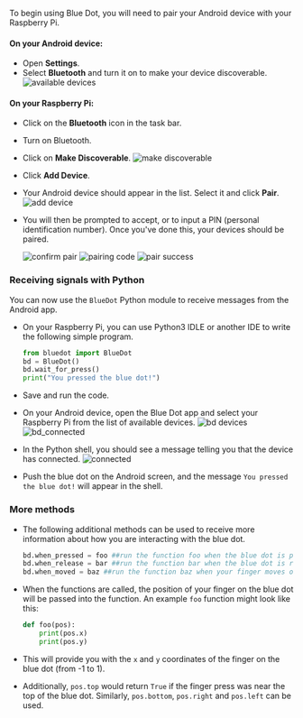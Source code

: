 To begin using Blue Dot, you will need to pair your Android device with your Raspberry Pi.

#### On your Android device:
- Open **Settings**.
- Select **Bluetooth** and turn it on to make your device discoverable.
  ![available devices](images/available_devices.png)

#### On your Raspberry Pi:
- Click on the **Bluetooth** icon in the task bar.
- Turn on Bluetooth.
- Click on **Make Discoverable**.
  ![make discoverable](images/make_discoverable.png)
- Click **Add Device**.
- Your Android device should appear in the list. Select it and click **Pair**.
  ![add device](images/add_device.png)
  
- You will then be prompted to accept, or to input a PIN (personal identification number). Once you've done this, your devices should be paired.

	![confirm pair](images/confirm_pair.png)
	![pairing code](images/pairing_code.png)
	![pair success](images/pair_success.png)

### Receiving signals with Python

You can now use the `BlueDot` Python module to receive messages from the Android app.

- On your Raspberry Pi, you can use Python3 IDLE or another IDE to write the following simple program.

	```python
	from bluedot import BlueDot
	bd = BlueDot()
	bd.wait_for_press()
	print("You pressed the blue dot!")
	```

- Save and run the code.
- On your Android device, open the Blue Dot app and select your Raspberry Pi from the list of available devices.
	![bd devices](images/bd_devices.png)
	![bd_connected](images/bd_connected.png)
- In the Python shell, you should see a message telling you that the device has connected.
  ![connected](images/connected.png)
- Push the blue dot on the Android screen, and the message `You pressed the blue dot!` will appear in the shell.

### More methods

- The following additional methods can be used to receive more information about how you are interacting with the blue dot.

	```python
	bd.when_pressed = foo ##run the function foo when the blue dot is pressed
	bd.when_release = bar ##run the function bar when the blue dot is released
	bd.when_moved = baz ##run the function baz when your finger moves on the blue dot
	```

- When the functions are called, the position of your finger on the blue dot will be passed into the function. An example `foo` function might look like this:

	```python
	def foo(pos):
		print(pos.x)
		print(pos.y)
	```

- This will provide you with the `x` and `y` coordinates of the finger on the blue dot (from -1 to 1).

- Additionally, `pos.top` would return `True` if the finger press was near the top of the blue dot. Similarly, `pos.bottom`, `pos.right` and `pos.left` can be used.
